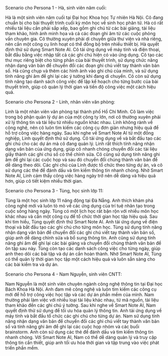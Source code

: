 Scenario cho Persona 1 - Hà, sinh viên năm cuối:

Hà là một sinh viên năm cuối tại Đại học Khoa học Tự nhiên Hà Nội. Cô đang chuẩn bị cho bài thuyết trình cuối kỳ môn học về sinh học phân tử. Hà có rất nhiều tài liệu cần phải sắp xếp, bao gồm ghi chú từ các bài giảng, tài liệu tham khảo, hình ảnh minh họa và cả các đoạn ghi âm từ các cuộc phỏng vấn chuyên gia. Cô thường xuyên phải di chuyển giữa thư viện và nhà riêng, nên cần một công cụ linh hoạt có thể đồng bộ trên nhiều thiết bị. Hà quyết định thử sử dụng Smart Note AI. Cô tải ứng dụng về máy tính và điện thoại, bắt đầu bằng việc nhập tất cả các ghi chú hiện có vào ứng dụng. Cô tạo các thư mục riêng biệt cho từng phần của bài thuyết trình, sử dụng chức năng nhận dạng văn bản để chuyển đổi các đoạn ghi chú viết tay thành văn bản số. Hà cũng chụp và thêm các hình ảnh vào ghi chú của mình, và sử dụng tính năng ghi âm để ghi lại các ý tưởng khi đang di chuyển. Cô còn sử dụng tính năng tạo danh sách công việc để lập kế hoạch cho từng bước của bài thuyết trình, giúp cô quản lý thời gian và tiến độ công việc một cách hiệu quả.

Scenario cho Persona 2 - Linh, nhân viên văn phòng:

Linh là một nhân viên văn phòng tại thành phố Hồ Chí Minh. Cô làm việc trong bộ phận quản lý dự án của một công ty lớn, nơi cô thường xuyên phải xử lý thông tin và tài liệu từ nhiều nguồn khác nhau. Linh không rành về công nghệ, nên cô luôn tìm kiếm các công cụ đơn giản nhưng hiệu quả để hỗ trợ công việc hàng ngày. Sau khi nghe về Smart Note AI từ một đồng nghiệp, Linh quyết định thử sử dụng. Cô tải ứng dụng về và bắt đầu tạo các ghi chú cho các dự án mà cô đang quản lý. Linh rất thích tính năng nhận dạng văn bản của ứng dụng, giúp cô nhanh chóng chuyển đổi các tài liệu giấy thành các ghi chú số có thể chỉnh sửa. Cô cũng sử dụng tính năng ghi âm để ghi lại các cuộc họp và sau đó chuyển đổi chúng thành văn bản để dễ dàng theo dõi. Các ghi chú của Linh được tổ chức theo từng dự án, và cô sử dụng các thẻ để đánh dấu và tìm kiếm thông tin nhanh chóng. Nhờ Smart Note AI, Linh cảm thấy công việc hàng ngày trở nên dễ dàng và hiệu quả hơn, giúp cô tiết kiệm nhiều thời gian.

Scenario cho Persona 3 - Tùng, học sinh lớp 11:

Tùng là một học sinh lớp 11 năng động tại Đà Nẵng. Anh thích khám phá công nghệ mới và luôn tò mò về các ứng dụng của trí tuệ nhân tạo trong cuộc sống hàng ngày. Tùng có một lịch học rất bận rộn với nhiều môn học khác nhau và cần một công cụ để tổ chức thời gian học tập hiệu quả. Sau khi tìm hiểu, Tùng quyết định thử Smart Note AI. Anh tải ứng dụng về điện thoại và bắt đầu tạo các ghi chú cho từng môn học. Tùng sử dụng tính năng nhận dạng văn bản để chuyển đổi các ghi chú viết tay thành văn bản số, giúp anh dễ dàng chỉnh sửa và bổ sung thông tin. Anh cũng sử dụng tính năng ghi âm để ghi lại các bài giảng và chuyển đổi chúng thành văn bản để ôn tập sau này. Tùng còn tạo các danh sách công việc cho từng ngày, giúp anh theo dõi các bài tập và dự án cần hoàn thành. Nhờ Smart Note AI, Tùng có thể quản lý thời gian học tập một cách hiệu quả và luôn sẵn sàng cho các bài kiểm tra và dự án.

Scenario cho Persona 4 - Nam Nguyễn, sinh viên CNTT:

Nam Nguyễn là một sinh viên chuyên ngành công nghệ thông tin tại Đại học Bách Khoa Hà Nội. Anh đam mê công nghệ và luôn tìm kiếm các công cụ mới để hỗ trợ công việc học tập và các dự án phần mềm của mình. Nam thường phải làm việc với nhiều loại tài liệu khác nhau, từ mã nguồn, tài liệu tham khảo đến các ghi chú ý tưởng. Sau khi nghe về Smart Note AI, Nam quyết định thử sử dụng để tối ưu hóa quản lý thông tin. Anh tải ứng dụng về máy tính và bắt đầu tổ chức các ghi chú cho từng dự án. Nam sử dụng tính năng nhận dạng văn bản để chuyển đổi các ghi chú viết tay thành văn bản số và tính năng ghi âm để ghi lại các cuộc họp nhóm và các buổi brainstorm. Anh còn sử dụng các thẻ để đánh dấu và tìm kiếm thông tin nhanh chóng. Với Smart Note AI, Nam có thể dễ dàng quản lý và truy cập thông tin cần thiết, giúp anh tối ưu hóa thời gian và tập trung vào việc phát triển phần mềm.
